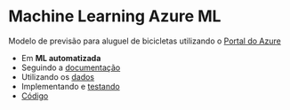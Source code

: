 # Machine Learning Azure ML

Modelo de previsão para aluguel de bicicletas utilizando o [Portal do Azure](https://portal.azure.com)
  - Em **ML automatizada**
  - Seguindo a [documentação](https://microsoftlearning.github.io/mslearn-ai-fundamentals/Instructions/Labs/01-machine-learning.html)
  - Utilizando os [dados](https://aka.ms/bike-rentals)
- Implementando e [testando](https://ml.azure.com/endpoints/lists/realtimeendpoints/predict-rentals/test?wsid=/subscriptions/a4faeb9b-6cec-4dec-8668-e9c2c6ef6d7b/resourceGroups/AI900/providers/Microsoft.MachineLearningServices/workspaces/laboratorioai900&tid=b1051c4b-3b94-41ab-9441-e73a72342fdd)
- [Código](https://github.com/GEISABEL/AI900MachineLearningAzureML/blob/main/Ponto%20de%20Extremidade.JSON)

